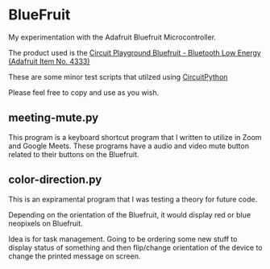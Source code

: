 # BlueFruit
My experimentation with the Adafruit Bluefruit Microcontroller.

The product used is the [Circuit Playground Bluefruit - Bluetooth Low Energy (Adafruit Item No. 4333)](https://www.adafruit.com/product/4333)

These are some minor test scripts that utilzed using [CircuitPython](https://circuitpython.readthedocs.io/en/6.0.x/README.html)

Please feel free to copy and use as you wish.

## meeting-mute.py
This program is a keyboard shortcut program that I written to utilize in Zoom and Google Meets.  These programs have a audio and video mute button related to their buttons on the Bluefruit.

## color-direction.py
This is an expiramental program that I was testing a theory for future code.

Depending on the orientation of the Bluefruit, it would display red or blue neopixels on Bluefruit.

Idea is for task management.  Going to be ordering some new stuff to display status of something and then flip/change orientation of the device to change the printed message on screen.
